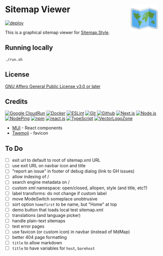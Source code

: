 # Sitemap Viewer [<img alt="Sitemap Viewer logo" src="public/favicon.svg" height="90" align="right" />](https://view.sitemap.style/)

[![deploy](https://github.com/fileformat/view.sitemap.style/actions/workflows/gcr-deploy.yaml/badge.svg)](https://github.com/fileformat/view.sitemap.style/actions/workflows/gcr-deploy.yaml)

This is a graphical sitemap viewer for [Sitemap.Style](https://www.sitemap.style/).

## Running locally

```
./run.sh
```

## License

[GNU Affero General Public License v3.0 or later](LICENSE.txt)

## Credits

[![Google CloudRun](https://www.vectorlogo.zone/logos/google_cloud_run/google_cloud_run-ar21.svg)](https://cloud.google.com/run/ "Hosting")
[![Docker](https://www.vectorlogo.zone/logos/docker/docker-ar21.svg)](https://www.docker.com/ "Deployment")
[![ESLint](https://www.vectorlogo.zone/logos/eslint/eslint-ar21.svg)](https://eslint.org/ "Linting")
[![Git](https://www.vectorlogo.zone/logos/git-scm/git-scm-ar21.svg)](https://git-scm.com/ "Version control")
[![Github](https://www.vectorlogo.zone/logos/github/github-ar21.svg)](https://github.com/ "Code hosting")
[![Next.js](https://www.vectorlogo.zone/logos/nextjs/nextjs-ar21.svg)](https://nextjs.com/ "React Framework")
[![Node.js](https://www.vectorlogo.zone/logos/nodejs/nodejs-ar21.svg)](https://nodejs.org/ "Application Server")
[![NodePing](https://www.vectorlogo.zone/logos/nodeping/nodeping-ar21.svg)](https://nodeping.com?rid=201109281250J5K3P "Uptime monitoring")
[![npm](https://www.vectorlogo.zone/logos/npmjs/npmjs-ar21.svg)](https://www.npmjs.com/ "JS Package Management")
[![react.js](https://www.vectorlogo.zone/logos/reactjs/reactjs-ar21.svg)](https://reactjs.org/ "UI Framework")
[![TypeScript](https://www.vectorlogo.zone/logos/typescriptlang/typescriptlang-ar21.svg)](https://www.typescriptlang.org/ "Programming Language")
[![VectorLogoZone](https://www.vectorlogo.zone/logos/vectorlogozone/vectorlogozone-ar21.svg)](https://www.vectorlogo.zone/ "Logos")

* [MUI](https://mui.com/material-ui/) - React components
* [Twemoji](https://github.com/twitter/twemoji) - favicon

## To Do

- [ ] exit url to default to root of sitemap.xml URL
- [ ] use exit URL on navbar icon and title
- [ ] "report an issue" in footer of debug dialog (link to GH issues)
- [ ] allow indexing of /
- [ ] search engine metadata on /
- [ ] custom xml namespace: open/closed, allopen, style (and title, etc?)
- [ ] label transforms: do not change if custom label
- [ ] move ModeSwitch someplace unobtrusive
- [ ] sort option `homefirst` to be name, but "Home" at top
- [ ] demo button that loads local test sitemap.xml
- [ ] translations (and language picker)
- [ ] handle plain-text sitemaps
- [ ] test error pages
- [ ] use favicon (or custom icon) in navbar (instead of MdMap)
- [ ] better 404 page formatting
- [ ] `title` to allow markdown
- [ ] `title` to have variables for `host`, `barehost`
